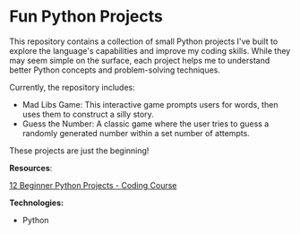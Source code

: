 # Fun Python Projects

This repository contains a collection of small Python projects I've built to explore the language's capabilities and improve my coding skills. While they may seem simple on the surface, each project helps me to understand better Python concepts and problem-solving techniques.

Currently, the repository includes:

* Mad Libs Game: This interactive game prompts users for words, then uses them to construct a silly story.
* Guess the Number: A classic game where the user tries to guess a randomly generated number within a set number of attempts.

These projects are just the beginning! 

**Resources**:

[12 Beginner Python Projects - Coding Course](https://www.youtube.com/watch?v=8ext9G7xspg&t=416s&ab_channel=freeCodeCamp.org)

**Technologies:**

* Python


